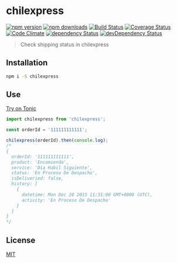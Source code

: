 # chilexpress

[![npm version](https://img.shields.io/npm/v/chilexpress.svg?style=flat-square)](https://www.npmjs.com/package/chilexpress)
[![npm downloads](https://img.shields.io/npm/dm/chilexpress.svg?style=flat-square)](https://www.npmjs.com/package/chilexpress)
[![Build Status](https://img.shields.io/travis/lgaticaq/chilexpress.svg?style=flat-square)](https://travis-ci.org/lgaticaq/chilexpress)
[![Coverage Status](https://img.shields.io/coveralls/lgaticaq/chilexpress/master.svg?style=flat-square)](https://coveralls.io/github/lgaticaq/chilexpress?branch=master)
[![Code Climate](https://img.shields.io/codeclimate/github/lgaticaq/chilexpress.svg?style=flat-square)](https://codeclimate.com/github/lgaticaq/chilexpress)
[![dependency Status](https://img.shields.io/david/lgaticaq/chilexpress.svg?style=flat-square)](https://david-dm.org/lgaticaq/chilexpress#info=dependencies)
[![devDependency Status](https://img.shields.io/david/dev/lgaticaq/chilexpress.svg?style=flat-square)](https://david-dm.org/lgaticaq/chilexpress#info=devDependencies)

> Check shipping status in chilexpress

## Installation

```bash
npm i -S chilexpress
```

## Use

[Try on Tonic](https://tonicdev.com/npm/chilexpress)
```js
import chilexpress from 'chilexpress';

const orderId = '111111111111';

chilexpress(orderId).then(console.log);
/*
{
  orderId: '111111111111',
  product: 'Encomienda', 
  service: 'Dia Habil Siguiente', 
  status: 'En Proceso De Despacho', 
  isDeliveried: false, 
  history: [
    {
      datetime: Mon Dec 28 2015 11:31:00 GMT+0000 (UTC),
      activity: 'En Proceso De Despacho'
    }
  ]
}
*/
```

## License

[MIT](https://tldrlegal.com/license/mit-license)
